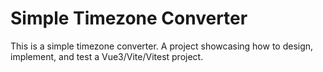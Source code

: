 # Simple Timezone Converter

This is a simple timezone converter. A project showcasing how to design, implement, and test a Vue3/Vite/Vitest project.

